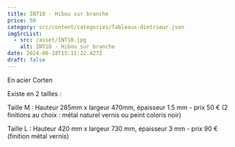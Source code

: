 ```yaml
---
title: INT10 - Hibou sur branche
price: 50
category: src/content/categories/Tableaux-dintrieur.json
imgSrcList:
  - src: /asset/INT10.jpg
    alt: INT10 - Hibou sur branche
date: 2024-06-18T15:11:22.427Z
draft: false
---
```


En acier Corten 

Existe en 2 tailles :

Taille M : Hauteur 285mm x largeur 470mm, épaisseur 1.5 mm - prix 50 € (2 finitions au choix : métal naturel vernis ou peint coloris noir) 

Taille L : Hauteur 420 mm x largeur 730 mm, épaisseur 3 mm - prix 90 € (finition métal vernis)
